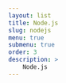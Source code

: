 ```yaml
---
layout: list
title: Node.js
slug: nodejs
menu: true
submenu: true
order: 3
description: >
    Node.js
---
```

